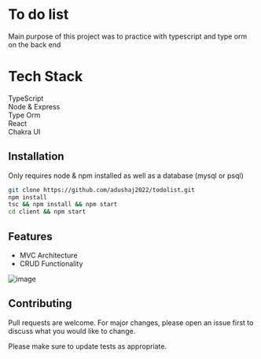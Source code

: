 # To do list

Main purpose of this project was to practice with typescript and type orm on the back end

# Tech Stack

TypeScript <br>
Node & Express <br>
Type Orm <br>
React <br>
Chakra UI <br>

## Installation

Only requires node & npm installed as well as a database (mysql or psql)

```bash
git clone https://github.com/adushaj2022/todolist.git
npm install
tsc && npm install && npm start
cd client && npm start
```

## Features
<ul>
  <li>MVC Architecture</li>
  <li>CRUD Functionality</li>
</ul>

![image](https://user-images.githubusercontent.com/47046091/115167044-ecdd0600-a083-11eb-9c54-6569254f108f.png)

## Contributing
Pull requests are welcome. For major changes, please open an issue first to discuss what you would like to change.

Please make sure to update tests as appropriate.
